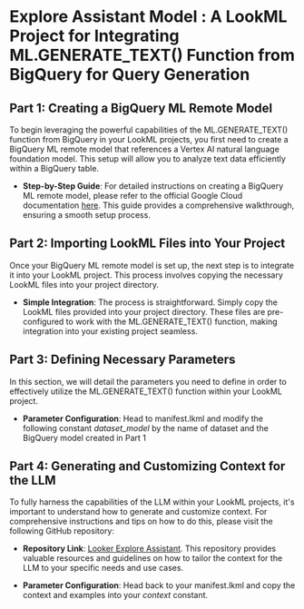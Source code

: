 # Explore Assistant Model : A LookML Project for Integrating ML.GENERATE_TEXT() Function from BigQuery for Query Generation

## Part 1: Creating a BigQuery ML Remote Model

To begin leveraging the powerful capabilities of the ML.GENERATE_TEXT() function from BigQuery in your LookML projects, you first need to create a BigQuery ML remote model that references a Vertex AI natural language foundation model. This setup will allow you to analyze text data efficiently within a BigQuery table.

- **Step-by-Step Guide**: For detailed instructions on creating a BigQuery ML remote model, please refer to the official Google Cloud documentation [here](https://cloud.google.com/bigquery/docs/generate-text). This guide provides a comprehensive walkthrough, ensuring a smooth setup process.

## Part 2: Importing LookML Files into Your Project

Once your BigQuery ML remote model is set up, the next step is to integrate it into your LookML project. This process involves copying the necessary LookML files into your project directory.

- **Simple Integration**: The process is straightforward. Simply copy the LookML files provided into your project directory. These files are pre-configured to work with the ML.GENERATE_TEXT() function, making integration into your existing project seamless.

## Part 3: Defining Necessary Parameters

In this section, we will detail the parameters you need to define in order to effectively utilize the ML.GENERATE_TEXT() function within your LookML project.

- **Parameter Configuration**: Head to manifest.lkml and modify the following constant *dataset_model* by the name of dataset and the BigQuery model created in Part 1

## Part 4: Generating and Customizing Context for the LLM

To fully harness the capabilities of the LLM within your LookML projects, it's important to understand how to generate and customize context. For comprehensive instructions and tips on how to do this, please visit the following GitHub repository:

- **Repository Link**: [Looker Explore Assistant](https://github.com/Kriz182/looker-explore-assistant). This repository provides valuable resources and guidelines on how to tailor the context for the LLM to your specific needs and use cases.

- **Parameter Configuration**: Head back to your manifest.lkml and copy the context and examples into your *context* constant. 
